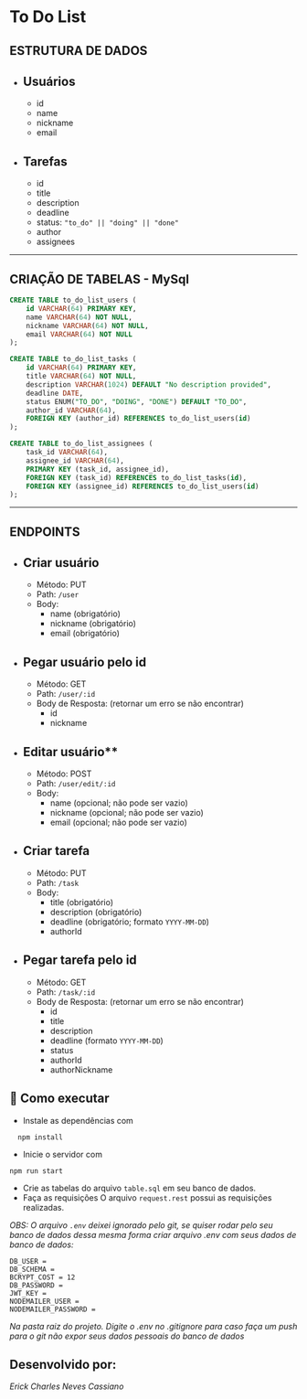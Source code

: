 # To Do List

## ESTRUTURA DE DADOS  
  
* ## Usuários
  * id
  * name
  * nickname 
  * email

* ## Tarefas 
  * id
  * title
  * description
  * deadline
  * status: `"to_do" || "doing" || "done"`
  * author 
  * assignees
   
---

## CRIAÇÃO DE TABELAS - MySql

```sql
CREATE TABLE to_do_list_users (
    id VARCHAR(64) PRIMARY KEY,
    name VARCHAR(64) NOT NULL,
    nickname VARCHAR(64) NOT NULL,
    email VARCHAR(64) NOT NULL
);
```
```sql
CREATE TABLE to_do_list_tasks (
    id VARCHAR(64) PRIMARY KEY,
    title VARCHAR(64) NOT NULL,
    description VARCHAR(1024) DEFAULT "No description provided",
    deadline DATE,
    status ENUM("TO_DO", "DOING", "DONE") DEFAULT "TO_DO",
    author_id VARCHAR(64),
    FOREIGN KEY (author_id) REFERENCES to_do_list_users(id)
);
```
```sql
CREATE TABLE to_do_list_assignees (
    task_id VARCHAR(64),
    assignee_id VARCHAR(64),
    PRIMARY KEY (task_id, assignee_id),
    FOREIGN KEY (task_id) REFERENCES to_do_list_tasks(id),
    FOREIGN KEY (assignee_id) REFERENCES to_do_list_users(id)
);
```
---

## ENDPOINTS 

* ## Criar usuário
  * Método: PUT
  * Path: `/user`
  * Body:
    * name (obrigatório)
    * nickname (obrigatório)
    * email (obrigatório)

* ## Pegar usuário pelo id
  * Método: GET
  * Path: `/user/:id`
  * Body de Resposta: (retornar um erro se não encontrar)
    * id
    * nickname


* ## Editar usuário**
  * Método: POST
  * Path: `/user/edit/:id`
  * Body:
    * name (opcional; não pode ser vazio)
    * nickname (opcional; não pode ser vazio)
    * email (opcional; não pode ser vazio)


* ## Criar tarefa
  * Método: PUT
  * Path: `/task`
  * Body:
    * title (obrigatório)
    * description (obrigatório)
    * deadline (obrigatório; formato `YYYY-MM-DD`)
    * authorId

* ## Pegar tarefa pelo id
  * Método: GET
  * Path: `/task/:id`
  * Body de Resposta: (retornar um erro se não encontrar)
    * id
    * title 
    * description
    * deadline (formato `YYYY-MM-DD`)
    * status
    * authorId
    * authorNickname

## 🚀 Como executar
* Instale as dependências com
```
  npm install
 ```
* Inicie o servidor com
 ```
 npm run start
 ```
* Crie as tabelas do arquivo ``table.sql`` em seu banco de dados.
* Faça as requisições
O arquivo ```request.rest``` possui as requisições realizadas.

*OBS: O arquivo ``.env`` deixei ignorado pelo git, se quiser rodar pelo seu banco de dados dessa mesma forma criar arquivo .env com seus dados de banco de dados:*
````DB_HOST = 
DB_USER = 
DB_SCHEMA = 
BCRYPT_COST = 12
DB_PASSWORD = 
JWT_KEY = 
NODEMAILER_USER = 
NODEMAILER_PASSWORD = 
````
*Na pasta raiz do projeto.*
*Digite o .env no .gitignore para caso faça um push para o git não expor seus dados pessoais do banco de dados*

## Desenvolvido por:
*Erick Charles Neves Cassiano*